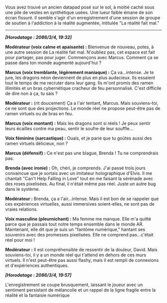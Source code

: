 Vous avez trouvé un ancien datapad posé sur le sol, à moitié caché sous une pile de vestes en synthétique usées. Une lueur faible émane de son écran fissuré. Il semble s'agir d'un enregistrement d'une session de groupe de soutien à l'addiction à la réalité augmentée, intitulée "La réalité fait mal."

---

**_[Horodatage : 2086/3/4, 19:32]_**

**Modérateur (voix calme et apaisante) :** Bienvenue de nouveau, potes, à une autre session de La réalité fait mal. N'oubliez pas, cet espace est fait pour partager, pas pour juger. Commençons avec Marcus. Comment ça se passe dans ton monde augmenté aujourd'hui ?

**Marcus (voix tremblante, légèrement maniaque) :** Ça va…intense. Je te jure, les dragons néon deviennent de plus en plus audacieux. Ils essaient tout le temps de me recruter dans leur gang. Ils m'ont promis des ramen illimités et un bras cybernétique cracheur de feu personnalisé. C'est difficile de dire non à ça, tu sais ?

**Modérateur :** (rit doucement) Ça a l'air tentant, Marcus. Mais souviens-toi, ce ne sont que des projections. Le monde réel ne propose peut-être pas de ramen virtuels ou de bras en feu.

**Marcus (voix montant) :** Mais les dragons sont si réels ! Je peux sentir leurs écailles contre ma peau, sentir le soufre de leur souffle…

**Voix féminine (sarcastique) :** Ouais, et je parie que tu goûtes aussi des ramen virtuels délicieux, non ?

**Marcus (défensif) :** Ce n'est pas une blague, Brenda ! Tu ne comprendrais pas.

**Brenda (avec ironie) :** Oh, chéri, je comprends. J'ai passé trois jours convaincue que je sortais avec un imitateur holographique d'Elvis. Il me chantait "Can't Help Falling in Love" tout en me faisant la sérénade avec des roses pixelisées. Au final, il n'était même pas réel. Juste un autre bug dans le système.

**Modérateur :** Brenda, ça a l'air…intense. Mais il est bon de se rappeler que ces expériences virtuelles, aussi immersives soient-elles, ne sont pas de vraies relations.

**Voix masculine (pleurnichant) :** Ma femme me manque. Elle m'a quitté parce que je passais tout notre temps ensemble dans le monde AR. Maintenant, elle dit que je suis un "fantôme numérique," hantant ses souvenirs avec des promesses pixelisées. Elle ne comprend pas…c'était réel pour moi !

**Modérateur :** Il est compréhensible de ressentir de la douleur, David. Mais souviens-toi, il y a un monde réel qui t'attend en dehors de ces murs virtuels. Il n'est peut-être pas aussi flashy, mais il est rempli de connexions et d'expériences authentiques.

**_[Horodatage : 2086/3/4, 19:57]_**

L'enregistrement se coupe brusquement, laissant le joueur avec un sentiment persistant de mélancolie et un rappel de la ligne fragile entre la réalité et la fantaisie numérique
